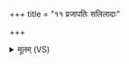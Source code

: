 +++
title = "११ प्रजापतिः सलिलादाः"

+++
<details><summary>मूलम् (VS)</summary>

प्र॒जाप॑तिः सलि॒लादाः स॑मु॒द्रादाप॑ ई॒रय॑न्नुद॒धिम॑र्दयाति। प्र प्या॑यतां॒ वृष्णो॒ अश्व॑स्य॒ रेतो॒ऽर्वाङे॒तेन॑ स्तनयि॒त्नुनेहि॑ ॥
</details>
